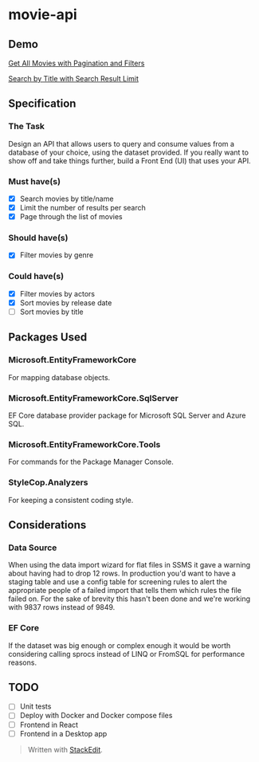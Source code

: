 

# movie-api

## Demo
[Get All Movies with Pagination and Filters](https://1drv.ms/v/s!Aj71ROvXuJl_n8xwsOMcokJOFDV3Jg?e=KPgMp7)

[Search by Title with Search Result Limit](https://1drv.ms/v/s!Aj71ROvXuJl_n8wdjR_A_TL9oWbA5Q?e=77nkdw)

## Specification
### The Task
Design an API that allows users to query and consume values from a database of your choice, using the dataset provided.
If you really want to show off and take things further, build a Front End (UI) that uses your API.

### Must have(s)
- [x] Search movies by title/name
- [x] Limit the number of results per search
- [x] Page through the list of movies

### Should have(s)
- [x] Filter movies by genre

### Could have(s)
- [x] Filter movies by actors
- [x] Sort movies by release date
- [ ] Sort movies by title

## Packages Used
### Microsoft.EntityFrameworkCore
For mapping database objects.
### Microsoft.EntityFrameworkCore.SqlServer
EF Core database provider package for Microsoft SQL Server and Azure SQL.
### Microsoft.EntityFrameworkCore.Tools
For commands for the Package Manager Console.
### StyleCop.Analyzers
For keeping a consistent coding style.

## Considerations
### Data Source
When using the data import wizard for flat files in SSMS it gave a warning about having had to drop 12 rows.
In production you'd want to have a staging table and use a config table for screening rules to alert the appropriate people of a failed import that tells them which rules the file failed on.
For the sake of brevity this hasn't been done and we're working with 9837 rows instead of 9849.
### EF Core
If the dataset was big enough or complex enough it would be worth considering calling sprocs instead of LINQ or FromSQL for performance reasons.

## TODO
- [ ] Unit tests
- [ ] Deploy with Docker and Docker compose files
- [ ] Frontend in React
- [ ] Frontend in a Desktop app

> Written with [StackEdit](https://stackedit.io/).